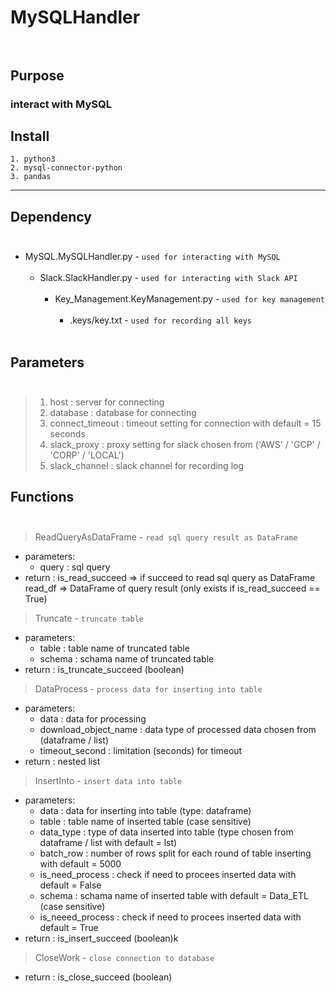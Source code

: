 # MySQLHandler</br></br>

## Purpose
### interact with MySQL

## Install
```
1. python3
2. mysql-connector-python
3. pandas
```
***
## Dependency</br></br>      
- MySQL.MySQLHandler.py - `used for interacting with MySQL`</br></br>   
    - Slack.SlackHandler.py - `used for interacting with Slack API`</br></br>     
        - Key_Management.KeyManagement.py - `used for key management`</br></br>     
            - .keys/key.txt - `used for recording all keys`</br></br>

## Parameters</br></br>
>1. host            : server for connecting
>2. database        : database for connecting
>3. connect_timeout : timeout setting for connection with default = 15 seconds
>4. slack_proxy     : proxy setting for slack chosen from ('AWS' / 'GCP' / 'CORP' / 'LOCAL')
>5. slack_channel   : slack channel for recording log

## Functions</br></br>
>ReadQueryAsDataFrame - `read sql query result as DataFrame`
- parameters:
    - query  : sql query
- return : is_read_succeed => if succeed to read sql query as DataFrame
           read_df => DataFrame of query result (only exists if is_read_succeed == True)
>Truncate - `truncate table`      
- parameters:
    - table  : table name of truncated table
    - schema : schama name of truncated table
- return : is_truncate_succeed (boolean)

>DataProcess - `process data for inserting into table`
- parameters:
    - data                 : data for processing
    - download_object_name : data type of processed data chosen from (dataframe / list)
    - timeout_second       : limitation (seconds) for timeout
- return : nested list

>InsertInto - `insert data into table`
- parameters:
    - data              : data for inserting into table (type: dataframe)
    - table             : table name of inserted table (case sensitive)
    - data_type         : type of data inserted into table (type chosen from dataframe / list with default = lst)
    - batch_row         : number of rows split for each round of table inserting with default = 5000
    - is_need_process   : check if need to procees inserted data with default = False 
    - schema            : schama name of inserted table with default = Data_ETL (case sensitive)
    - is_neeed_process  : check if need to procees inserted data with default = True
- return : is_insert_succeed (boolean)k

>CloseWork - `close connection to database`

- return : is_close_succeed (boolean)